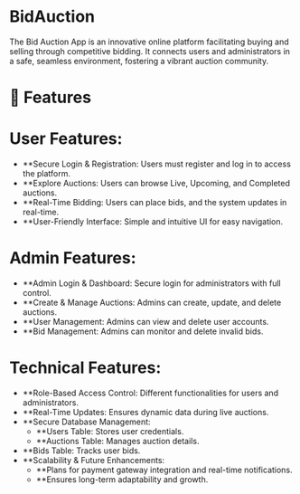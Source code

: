 # BidAuction
The Bid Auction App is an innovative online platform facilitating buying and selling through competitive bidding. It connects users and administrators in a safe, seamless environment, fostering a vibrant auction community.
# 🚀 Features
# User Features:
  - **Secure Login & Registration: Users must register and log in to access the platform.
  - **Explore Auctions: Users can browse Live, Upcoming, and Completed auctions.
  - **Real-Time Bidding: Users can place bids, and the system updates in real-time.
  - **User-Friendly Interface: Simple and intuitive UI for easy navigation.
# Admin Features:
  - **Admin Login & Dashboard: Secure login for administrators with full control.
  - **Create & Manage Auctions: Admins can create, update, and delete auctions.
  - **User Management: Admins can view and delete user accounts.
  - **Bid Management: Admins can monitor and delete invalid bids.
# Technical Features:
  - **Role-Based Access Control: Different functionalities for users and administrators.
  - **Real-Time Updates: Ensures dynamic data during live auctions.
  - **Secure Database Management:
    - **Users Table: Stores user credentials.
    - **Auctions Table: Manages auction details.
   - **Bids Table: Tracks user bids.
  - **Scalability & Future Enhancements:
    - **Plans for payment gateway integration and real-time notifications.
    - **Ensures long-term adaptability and growth.
  
